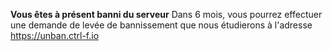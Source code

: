 **Vous êtes à présent banni du serveur**
Dans 6 mois, vous pourrez effectuer une demande de levée de bannissement que nous étudierons à l'adresse <https://unban.ctrl-f.io>
